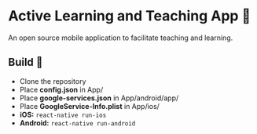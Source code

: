 # Active Learning and Teaching App :iphone:
An open source mobile application to facilitate teaching and learning.

## Build :wrench:

- Clone the repository
- Place **config.json** in App/
- Place **google-services.json** in App/android/app/
- Place **GoogleService-Info.plist** in App/ios/
- **iOS:** `react-native run-ios`  
- **Android:** `react-native run-android`

